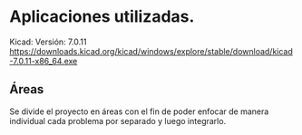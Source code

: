 # Aplicaciones utilizadas.

Kicad:
Versión: 7.0.11
https://downloads.kicad.org/kicad/windows/explore/stable/download/kicad-7.0.11-x86_64.exe

## Áreas
Se divide el proyecto en áreas con el fin de poder enfocar de manera individual cada problema por separado y luego integrarlo.

